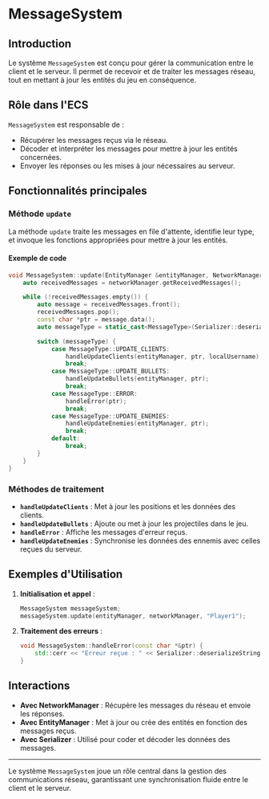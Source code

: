 # MessageSystem

## Introduction

Le système `MessageSystem` est conçu pour gérer la communication entre le client et le serveur. Il permet de recevoir et de traiter les messages réseau, tout en mettant à jour les entités du jeu en conséquence.

## Rôle dans l'ECS

`MessageSystem` est responsable de :

- Récupérer les messages reçus via le réseau.
- Décoder et interpréter les messages pour mettre à jour les entités concernées.
- Envoyer les réponses ou les mises à jour nécessaires au serveur.

## Fonctionnalités principales

### Méthode `update`

La méthode `update` traite les messages en file d'attente, identifie leur type, et invoque les fonctions appropriées pour mettre à jour les entités.

#### Exemple de code

```cpp
void MessageSystem::update(EntityManager &entityManager, NetworkManager &networkManager, std::string localUsername) {
    auto receivedMessages = networkManager.getReceivedMessages();

    while (!receivedMessages.empty()) {
        auto message = receivedMessages.front();
        receivedMessages.pop();
        const char *ptr = message.data();
        auto messageType = static_cast<MessageType>(Serializer::deserialize<uint8_t>(ptr));

        switch (messageType) {
            case MessageType::UPDATE_CLIENTS:
                handleUpdateClients(entityManager, ptr, localUsername);
                break;
            case MessageType::UPDATE_BULLETS:
                handleUpdateBullets(entityManager, ptr);
                break;
            case MessageType::ERROR:
                handleError(ptr);
                break;
            case MessageType::UPDATE_ENEMIES:
                handleUpdateEnemies(entityManager, ptr);
                break;
            default:
                break;
        }
    }
}
```

### Méthodes de traitement

- **`handleUpdateClients`** : Met à jour les positions et les données des clients.
- **`handleUpdateBullets`** : Ajoute ou met à jour les projectiles dans le jeu.
- **`handleError`** : Affiche les messages d'erreur reçus.
- **`handleUpdateEnemies`** : Synchronise les données des ennemis avec celles reçues du serveur.

## Exemples d'Utilisation

1. **Initialisation et appel** :
   ```cpp
   MessageSystem messageSystem;
   messageSystem.update(entityManager, networkManager, "Player1");
   ```

2. **Traitement des erreurs** :
   ```cpp
   void MessageSystem::handleError(const char *&ptr) {
       std::cerr << "Erreur reçue : " << Serializer::deserializeString(ptr) << std::endl;
   }
   ```

## Interactions

- **Avec NetworkManager** : Récupère les messages du réseau et envoie les réponses.
- **Avec EntityManager** : Met à jour ou crée des entités en fonction des messages reçus.
- **Avec Serializer** : Utilisé pour coder et décoder les données des messages.

---

Le système `MessageSystem` joue un rôle central dans la gestion des communications réseau, garantissant une synchronisation fluide entre le client et le serveur.

